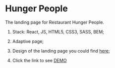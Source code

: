 # Hunger People

The landing page for Restaurant Hunger People.

1) Stack: React, JS, HTML5, CSS3, SASS, BEM;

2) Adaptive page;

3) Design of the landing page you could find [here](https://www.figma.com/file/BWy2TFoZrmkXNRLViZ0MYA/Hunger---Website-Template-(Copy)?node-id=38305%3A10);

4) Click the link to see [DEMO](http://ChrisZinch.github.io/hunger)